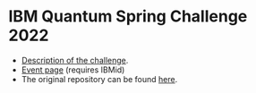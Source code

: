 # IBM Quantum Spring Challenge 2022


* <a href="https://research.ibm.com/blog/quantum-spring-challenge-2022">Description of the challenge</a>.
* <a href="https://challenges.quantum-computing.ibm.com/spring-2022">Event page</a> (requires IBMid)
* The original repository can be found <a href="https://github.com/qiskit-community/ibm-quantum-spring-challenge-2022">here</a>.
